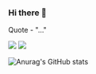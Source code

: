 ### Hi there 👋

Quote - "..."

<img src="https://github-readme-stats.vercel.app/api/top-langs?username=azajay08&layout=compact"/> 
<img src="https://github-readme-streak-stats.herokuapp.com/?user=azajay08"/>

![Anurag's GitHub stats](https://github-readme-stats.vercel.app/api?username=azajay08&show_icons=true&theme=tokyonight)


